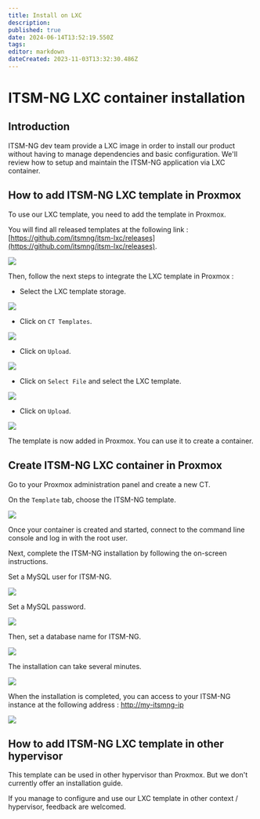 ```yaml
---
title: Install on LXC
description: 
published: true
date: 2024-06-14T13:52:19.550Z
tags: 
editor: markdown
dateCreated: 2023-11-03T13:32:30.486Z
---
```


# ITSM-NG LXC container installation

## Introduction

ITSM-NG dev team provide a LXC image in order to install our product without having to manage dependencies and basic configuration. We'll review how to setup and maintain the ITSM-NG application via LXC container.

## How to add ITSM-NG LXC template in Proxmox

To use our LXC template, you need to add the template in Proxmox.

You will find all released templates at the following link : [https://github.com/itsmng/itsm-lxc/releases](https://github.com/itsmng/itsm-lxc/releases).

![](/en/img/lxc/step1.png)

Then, follow the next steps to integrate the LXC template in Proxmox :

* Select the LXC template storage.

![](/en/img/lxc/step2.png)

* Click on `CT Templates`.

![](/en/img/lxc/step3.png)

* Click on `Upload`.

![](/en/img/lxc/step4.png)

* Click on `Select File` and select the LXC template.

![](/en/img/lxc/step5.png)

* Click on `Upload`.

![](/en/img/lxc/step6.png)

The template is now added in Proxmox. You can use it to create a container.

## Create ITSM-NG LXC container in Proxmox

Go to your Proxmox administration panel and create a new CT.

On the `Template` tab, choose the ITSM-NG template.

![](/en/img/lxc/step9.png)

Once your container is created and started, connect to the command line console and log in with the root user.

Next, complete the ITSM-NG installation by following the on-screen instructions.

Set a MySQL user for ITSM-NG.

![](/en/img/lxc/step19.png)

Set a MySQL password.

![](/en/img/lxc/step20.png)

Then, set a database name for ITSM-NG.

![](/en/img/lxc/step21.png)

The installation can take several minutes.

![](/en/img/lxc/step22.png)

When the installation is completed, you can access to your ITSM-NG instance at the following address : [http://my-itsmng-ip](http://my-itsmng-ip)

![](/en/img/lxc/step23.png)

## How to add ITSM-NG LXC template in other hypervisor

This template can be used in other hypervisor than Proxmox. But we don't currently offer an installation guide.

If you manage to configure and use our LXC template in other context / hypervisor, feedback are welcomed.
